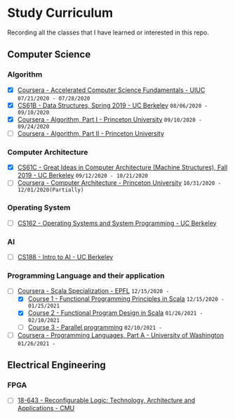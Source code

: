 # Study Curriculum

Recording all the classes that I have learned or interested in this repo.

## Computer Science

### Algorithm

- [x] [Coursera - Accelerated Computer Science Fundamentals - UIUC](https://www.coursera.org/specializations/cs-fundamentals) `07/21/2020 - 07/28/2020`
- [x] [CS61B - Data Structures, Spring 2019 - UC Berkeley](https://sp19.datastructur.es/) `08/06/2020 - 09/10/2020`
- [x] [Coursera - Algorithm, Part I - Princeton University](https://www.coursera.org/learn/algorithms-part1) `09/10/2020 - 09/24/2020`
- [ ] [Coursera - Algorithm, Part II - Princeton University](https://www.coursera.org/learn/algorithms-part2)

### Computer Architecture

- [x] [CS61C - Great Ideas in Computer Architecture (Machine Structures), Fall 2019 - UC Berkeley](https://cs61c.org/su20/) `09/12/2020 - 10/21/2020`
- [ ] [Coursera - Computer Architecture - Princeton University](https://www.coursera.org/learn/comparch) `10/31/2020 - 12/01/2020(Partially)`

### Operating System

- [ ] [CS162 - Operating Systems and System Programming - UC Berkeley](https://cs162.eecs.berkeley.edu/)

### AI

- [ ] [CS188 - Intro to AI - UC Berkeley](http://ai.berkeley.edu/home.html)

### Programming Language and their application

- [ ] [Coursera - Scala Specialization - EPFL](https://www.coursera.org/specializations/scala?) `12/15/2020 - `
  - [x] [Course 1 - Functional Programming Principles in Scala](https://www.coursera.org/learn/progfun1) `12/15/2020 - 01/25/2021`
  - [x] [Course 2 - Functional Program Design in Scala](https://www.coursera.org/learn/progfun2) `01/26/2021 - 02/10/2021`
  - [ ] [Course 3 - Parallel programming](https://www.coursera.org/learn/parprog1) `02/10/2021 - `

- [ ] [Coursera - Programming Languages, Part A - University of Washington](https://www.coursera.org/learn/programming-languages) `01/26/2021 - `

## Electrical Engineering

### FPGA

- [ ] [18-643 - Reconfigurable Logic: Technology, Architecture and Applications - CMU](http://users.ece.cmu.edu/~jhoe/doku/doku.php?id=18-643_reconfigurable_logic)

